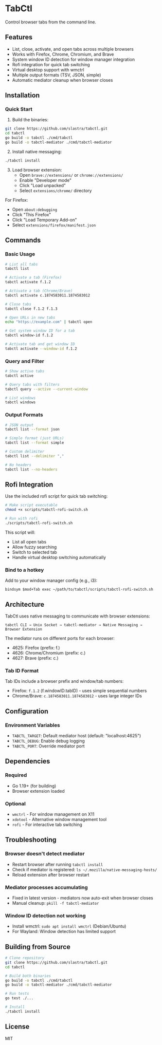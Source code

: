 # TabCtl

Control browser tabs from the command line.

## Features

- List, close, activate, and open tabs across multiple browsers
- Works with Firefox, Chrome, Chromium, and Brave
- System window ID detection for window manager integration
- Rofi integration for quick tab switching
- Virtual desktop support with wmctrl
- Multiple output formats (TSV, JSON, simple)
- Automatic mediator cleanup when browser closes

## Installation

### Quick Start

1. Build the binaries:
```bash
git clone https://github.com/slastra/tabctl.git
cd tabctl
go build -o tabctl ./cmd/tabctl
go build -o tabctl-mediator ./cmd/tabctl-mediator
```

2. Install native messaging:
```bash
./tabctl install
```

3. Load browser extension:
   - Open `brave://extensions/` or `chrome://extensions/`
   - Enable "Developer mode"
   - Click "Load unpacked"
   - Select `extensions/chrome/` directory

For Firefox:
   - Open `about:debugging`
   - Click "This Firefox"
   - Click "Load Temporary Add-on"
   - Select `extensions/firefox/manifest.json`

## Commands

### Basic Usage

```bash
# List all tabs
tabctl list

# Activate a tab (Firefox)
tabctl activate f.1.2

# Activate a tab (Chrome/Brave)
tabctl activate c.1874583011.1874583012

# Close tabs
tabctl close f.1.2 f.1.3

# Open URLs in new tabs
echo "https://example.com" | tabctl open

# Get system window ID for a tab
tabctl window-id f.1.2

# Activate tab and get window ID
tabctl activate --window-id f.1.2
```

### Query and Filter

```bash
# Show active tabs
tabctl active

# Query tabs with filters
tabctl query --active --current-window

# List windows
tabctl windows
```

### Output Formats

```bash
# JSON output
tabctl list --format json

# Simple format (just URLs)
tabctl list --format simple

# Custom delimiter
tabctl list --delimiter ","

# No headers
tabctl list --no-headers
```

## Rofi Integration

Use the included rofi script for quick tab switching:

```bash
# Make script executable
chmod +x scripts/tabctl-rofi-switch.sh

# Run with rofi
./scripts/tabctl-rofi-switch.sh
```

This script will:
- List all open tabs
- Allow fuzzy searching
- Switch to selected tab
- Handle virtual desktop switching automatically

### Bind to a hotkey

Add to your window manager config (e.g., i3):
```
bindsym $mod+Tab exec ~/path/to/tabctl/scripts/tabctl-rofi-switch.sh
```

## Architecture

TabCtl uses native messaging to communicate with browser extensions:

```
tabctl CLI → Unix Socket → tabctl-mediator → Native Messaging → Browser Extension
```

The mediator runs on different ports for each browser:
- 4625: Firefox (prefix: f.)
- 4626: Chrome/Chromium (prefix: c.)
- 4627: Brave (prefix: c.)

### Tab ID Format

Tab IDs include a browser prefix and window/tab numbers:
- Firefox: `f.1.2` (f.windowID.tabID) - uses simple sequential numbers
- Chrome/Brave: `c.1874583011.1874583012` - uses large integer IDs

## Configuration

### Environment Variables

- `TABCTL_TARGET`: Default mediator host (default: "localhost:4625")
- `TABCTL_DEBUG`: Enable debug logging
- `TABCTL_PORT`: Override mediator port

## Dependencies

### Required
- Go 1.19+ (for building)
- Browser extension loaded

### Optional
- `wmctrl` - For window management on X11
- `xdotool` - Alternative window management tool
- `rofi` - For interactive tab switching

## Troubleshooting

### Browser doesn't detect mediator
- Restart browser after running `tabctl install`
- Check if mediator is registered: `ls ~/.mozilla/native-messaging-hosts/`
- Reload extension after browser restart

### Mediator processes accumulating
- Fixed in latest version - mediators now auto-exit when browser closes
- Manual cleanup: `pkill -f tabctl-mediator`

### Window ID detection not working
- Install wmctrl: `sudo apt install wmctrl` (Debian/Ubuntu)
- For Wayland: Window detection has limited support

## Building from Source

```bash
# Clone repository
git clone https://github.com/slastra/tabctl.git
cd tabctl

# Build both binaries
go build -o tabctl ./cmd/tabctl
go build -o tabctl-mediator ./cmd/tabctl-mediator

# Run tests
go test ./...

# Install
./tabctl install
```

## License

MIT